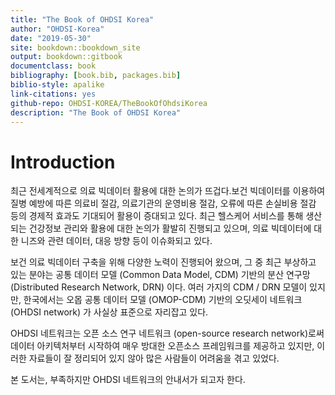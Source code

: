 ```yaml
---
title: "The Book of OHDSI Korea"
author: "OHDSI-Korea"
date: "2019-05-30"
site: bookdown::bookdown_site
output: bookdown::gitbook
documentclass: book
bibliography: [book.bib, packages.bib]
biblio-style: apalike
link-citations: yes
github-repo: OHDSI-KOREA/TheBookOfOhdsiKorea
description: "The Book of OHDSI Korea"
---
```


# Introduction


최근 전세계적으로 의료 빅데이터 활용에 대한 논의가 뜨겁다.보건 빅데이터를 이용하여 질병 예방에 따른 의료비 절감, 의료기관의 운영비용 절감, 오류에 따른 손실비용 절감 등의 경제적 효과도 기대되어 활용이 증대되고 있다. 최근 헬스케어 서비스를 통해 생산되는 건강정보 관리와 활용에 대한 논의가 활발히 진행되고 있으며, 의료 빅데이터에 대한 니즈와 관련 데이터, 대응 방향 등이 이슈화되고 있다.

보건 의료 빅데이터 구축을 위해 다양한 노력이 진행되어 왔으며, 그 중 최근 부상하고 있는 분야는 공통 데이터 모델 (Common Data Model, CDM) 기반의 분산 연구망 (Distributed Research Network, DRN) 이다. 여러 가지의 CDM / DRN 모델이 있지만, 한국에서는 오몹 공통 데이터 모델 (OMOP-CDM) 기반의 오딧세이 네트워크 (OHDSI network) 가 사실상 표준으로 자리잡고 있다.

OHDSI 네트워크는 오픈 소스 연구 네트워크 (open-source research network)로써 데이터 아키텍처부터 시작하여 매우 방대한 오픈소스 프레임워크를 제공하고 있지만, 이러한 자료들이 잘 정리되어 있지 않아 많은 사람들이 어려움을 겪고 있었다.

본 도서는, 부족하지만 OHDSI 네트워크의 안내서가 되고자 한다.
